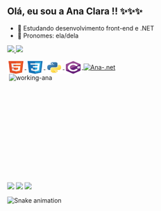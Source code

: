 ## Olá, eu sou a Ana Clara !! ✨✨✨
<ul>
<li>🌱 Estudando desenvolvimento front-end e .NET </li>
<li> 👯 Pronomes: ela/dela </li>
</ul>
<div>
 <a href="https://github.com/AnaDurasio">
  <img height="180em" src="https://github-readme-stats.vercel.app/api?username=AnaDurasio&show_icons=true&theme=radical&include_all_comits=true&count_private=true"/>
  <img height="180em" src="https://github-readme-stats.vercel.app/api/top-langs/?username=AnaDurasio&layout=compact&langs_count=16&theme=radical"/>
   
</div>
<div style="display: inline_block"><br>
<!--   <img align="center" alt="Rafa-Js" height="30" width="40" src="https://raw.githubusercontent.com/devicons/devicon/master/icons/javascript/javascript-plain.svg"> -->
<!--   <img align="center" alt="Rafa-Ts" height="30" width="40" src="https://raw.githubusercontent.com/devicons/devicon/master/icons/typescript/typescript-plain.svg"> -->
<!--   <img align="center" alt="Rafa-React" height="30" width="40" src="https://raw.githubusercontent.com/devicons/devicon/master/icons/react/react-original.svg"> -->
  <img align="center" alt="Ana-HTML" height="30" width="40" src="https://raw.githubusercontent.com/devicons/devicon/master/icons/html5/html5-original.svg">
  <img align="center" alt="Ana-CSS" height="30" width="40" src="https://raw.githubusercontent.com/devicons/devicon/master/icons/css3/css3-original.svg">
  <img align="center" alt="Ana-Python" height="30" width="40" src="https://raw.githubusercontent.com/devicons/devicon/master/icons/python/python-original.svg">
  <img align="center" alt="Ana-Csharp" height="30" width="40" src="https://raw.githubusercontent.com/devicons/devicon/master/icons/csharp/csharp-original.svg">
  <img align="center" alt="Ana-.net" height="50" width="40" src="https://cdn.jsdelivr.net/gh/devicons/devicon@latest/icons/dot-net/dot-net-original.svg" />    
  <img align="right" alt="working-ana" height=250" width= 500" src="https://user-images.githubusercontent.com/74038190/221352975-94759904-aa4c-4032-a8ab-b546efb9c478.gif" />
</div>

## 

  <div> 
  <a href="https://instagram.com/anadurasio" target="_blank"><img src="https://img.shields.io/badge/-Instagram-%23E4405F?style=for-the-badge&logo=instagram&logoColor=white" target="_blank"></a>
  <a href = "mailto:contatoanaclaradurasio@gmail.com"><img src="https://img.shields.io/badge/Gmail-D14836?style=for-the-badge&logo=gmail&logoColor=white" target="_blank"></a>
  <a href="https://www.linkedin.com/in/ana-clara-durasio-25a326211" target="_blank"><img src="https://img.shields.io/badge/-LinkedIn-%230077B5?style=for-the-badge&logo=linkedin&logoColor=white" target="_blank"></a> 

![Snake animation](https://github.com/rafaballerini/AnaDurasio/blob/output/github-contribution-grid-snake.svg)



